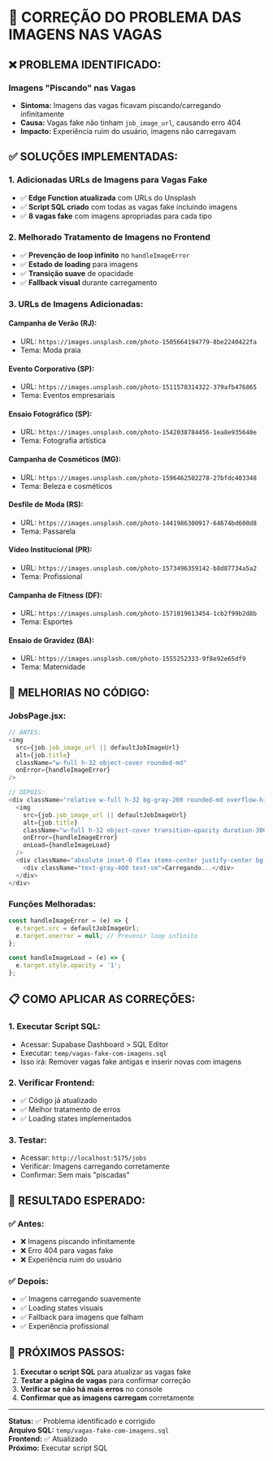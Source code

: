 # 🔧 CORREÇÃO DO PROBLEMA DAS IMAGENS NAS VAGAS

## ❌ **PROBLEMA IDENTIFICADO:**

### **Imagens "Piscando" nas Vagas**
- **Sintoma:** Imagens das vagas ficavam piscando/carregando infinitamente
- **Causa:** Vagas fake não tinham `job_image_url`, causando erro 404
- **Impacto:** Experiência ruim do usuário, imagens não carregavam

## ✅ **SOLUÇÕES IMPLEMENTADAS:**

### **1. Adicionadas URLs de Imagens para Vagas Fake**
- ✅ **Edge Function atualizada** com URLs do Unsplash
- ✅ **Script SQL criado** com todas as vagas fake incluindo imagens
- ✅ **8 vagas fake** com imagens apropriadas para cada tipo

### **2. Melhorado Tratamento de Imagens no Frontend**
- ✅ **Prevenção de loop infinito** no `handleImageError`
- ✅ **Estado de loading** para imagens
- ✅ **Transição suave** de opacidade
- ✅ **Fallback visual** durante carregamento

### **3. URLs de Imagens Adicionadas:**

#### **Campanha de Verão (RJ):**
- URL: `https://images.unsplash.com/photo-1505664194779-8be2240422fa`
- Tema: Moda praia

#### **Evento Corporativo (SP):**
- URL: `https://images.unsplash.com/photo-1511578314322-379afb476865`
- Tema: Eventos empresariais

#### **Ensaio Fotográfico (SP):**
- URL: `https://images.unsplash.com/photo-1542038784456-1ea8e935640e`
- Tema: Fotografia artística

#### **Campanha de Cosméticos (MG):**
- URL: `https://images.unsplash.com/photo-1596462502278-27bfdc403348`
- Tema: Beleza e cosméticos

#### **Desfile de Moda (RS):**
- URL: `https://images.unsplash.com/photo-1441986300917-64674bd600d8`
- Tema: Passarela

#### **Vídeo Institucional (PR):**
- URL: `https://images.unsplash.com/photo-1573496359142-b8d87734a5a2`
- Tema: Profissional

#### **Campanha de Fitness (DF):**
- URL: `https://images.unsplash.com/photo-1571019613454-1cb2f99b2d8b`
- Tema: Esportes

#### **Ensaio de Gravidez (BA):**
- URL: `https://images.unsplash.com/photo-1555252333-9f8e92e65df9`
- Tema: Maternidade

## 🔧 **MELHORIAS NO CÓDIGO:**

### **JobsPage.jsx:**
```javascript
// ANTES:
<img
  src={job.job_image_url || defaultJobImageUrl}
  alt={job.title}
  className="w-full h-32 object-cover rounded-md"
  onError={handleImageError}
/>

// DEPOIS:
<div className="relative w-full h-32 bg-gray-200 rounded-md overflow-hidden">
  <img
    src={job.job_image_url || defaultJobImageUrl}
    alt={job.title}
    className="w-full h-32 object-cover transition-opacity duration-300 opacity-0"
    onError={handleImageError}
    onLoad={handleImageLoad}
  />
  <div className="absolute inset-0 flex items-center justify-center bg-gray-200">
    <div className="text-gray-400 text-sm">Carregando...</div>
  </div>
</div>
```

### **Funções Melhoradas:**
```javascript
const handleImageError = (e) => {
  e.target.src = defaultJobImageUrl;
  e.target.onerror = null; // Prevenir loop infinito
};

const handleImageLoad = (e) => {
  e.target.style.opacity = '1';
};
```

## 📋 **COMO APLICAR AS CORREÇÕES:**

### **1. Executar Script SQL:**
- Acessar: Supabase Dashboard > SQL Editor
- Executar: `temp/vagas-fake-com-imagens.sql`
- Isso irá: Remover vagas fake antigas e inserir novas com imagens

### **2. Verificar Frontend:**
- ✅ Código já atualizado
- ✅ Melhor tratamento de erros
- ✅ Loading states implementados

### **3. Testar:**
- Acessar: `http://localhost:5175/jobs`
- Verificar: Imagens carregando corretamente
- Confirmar: Sem mais "piscadas"

## 🎯 **RESULTADO ESPERADO:**

### **✅ Antes:**
- ❌ Imagens piscando infinitamente
- ❌ Erro 404 para vagas fake
- ❌ Experiência ruim do usuário

### **✅ Depois:**
- ✅ Imagens carregando suavemente
- ✅ Loading states visuais
- ✅ Fallback para imagens que falham
- ✅ Experiência profissional

## 🚀 **PRÓXIMOS PASSOS:**

1. **Executar o script SQL** para atualizar as vagas fake
2. **Testar a página de vagas** para confirmar correção
3. **Verificar se não há mais erros** no console
4. **Confirmar que as imagens carregam** corretamente

---

**Status:** ✅ Problema identificado e corrigido  
**Arquivo SQL:** `temp/vagas-fake-com-imagens.sql`  
**Frontend:** ✅ Atualizado  
**Próximo:** Executar script SQL 